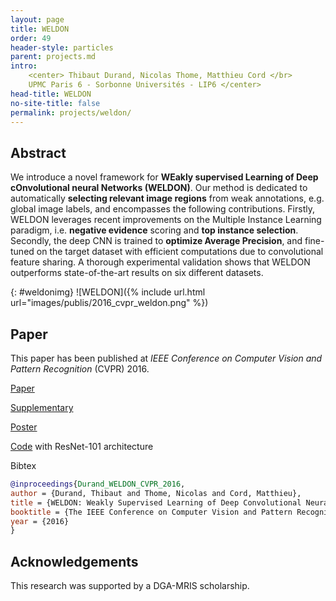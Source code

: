 ```yaml
---
layout: page
title: WELDON
order: 49
header-style: particles
parent: projects.md
intro:
    <center> Thibaut Durand, Nicolas Thome, Matthieu Cord </br>
    UPMC Paris 6 - Sorbonne Universités - LIP6 </center>
head-title: WELDON
no-site-title: false
permalink: projects/weldon/
---
```


## Abstract

We introduce a novel framework for **WEakly supervised Learning of Deep cOnvolutional neural Networks (WELDON)**. Our method is dedicated to automatically **selecting relevant image regions** from weak annotations, e.g. global image labels, and encompasses the following contributions. Firstly, WELDON leverages recent improvements on the Multiple Instance Learning paradigm, i.e. **negative evidence** scoring and **top instance selection**. Secondly, the deep CNN is trained to **optimize Average Precision**, and fine-tuned on the target dataset with efficient computations due to convolutional feature sharing. A thorough experimental validation shows that WELDON outperforms state-of-the-art results on six different datasets.

{: #weldonimg}
![WELDON]({% include url.html url="images/publis/2016_cvpr_weldon.png" %})

## Paper

This paper has been published at _IEEE Conference on Computer Vision and Pattern Recognition_ (CVPR) 2016.

[Paper](../../pdfs/2016_CVPR/Durand_WELDON_CVPR_2016.pdf)

[Supplementary](../../pdfs/2016_CVPR/Durand_WELDON_CVPR_2016_supp.pdf)

[Poster](../../pdfs/2016_CVPR/Durand_WELDON_CVPR_2016_poster.pdf)

[Code](https://github.com/durandtibo/wsl.resnet.torch) with ResNet-101 architecture

Bibtex
```bibtex
@inproceedings{Durand_WELDON_CVPR_2016,
author = {Durand, Thibaut and Thome, Nicolas and Cord, Matthieu},
title = {WELDON: Weakly Supervised Learning of Deep Convolutional Neural Networks},
booktitle = {The IEEE Conference on Computer Vision and Pattern Recognition (CVPR)},
year = {2016}
}
```




## Acknowledgements

This research was supported by a DGA-MRIS scholarship.
